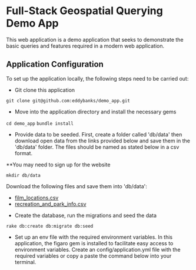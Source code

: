 # Full-Stack Geospatial Querying Demo App

This web application is a demo application that seeks to demonstrate the basic queries and features required in a modern
web application.

## Application Configuration

To set up the application locally, the following steps need to be carried out:

* Git clone this application

`git clone git@github.com:eddybanks/demo_app.git`

* Move into the application directory and install the necessary gems

`cd demo_app`
`bundle install`

* Provide data to be seeded. First, create a folder called 'db/data' then download open data from the links provided below and save them in the 'db/data' folder. The files should be named as stated below in a csv format.

**You may need to sign up for the website

`mkdir db/data`

Download the following files and save them into 'db/data':

+ [film_locations.csv](https://data.sfgov.org/Culture-and-Recreation/Film-Locations-in-San-Francisco/yitu-d5am)
+  [recreation_and_park_info.csv](https://data.sfgov.org/Culture-and-Recreation/Recreation-Park-Department-Park-Info-Dataset/z76i-7s65)


* Create the database, run the migrations and seed the data

`rake db:create db:migrate db:seed`

* Set up an env file with the required environment variables. In this application, the figaro gem is installed to facilitate easy access to environment variables. Create an config/application.yml file with the required variables or copy a paste the command below into your terminal.

<!-- Things you may want to cover:

* Ruby version

* System dependencies

* Configuration

* Database creation

* Database initialization

* How to run the test suite

* Services (job queues, cache servers, search engines, etc.)

* Deployment instructions

* ... -->
